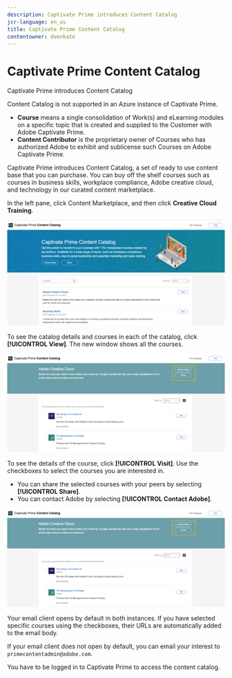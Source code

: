 ```yaml
---
description: Captivate Prime introduces Content Catalog
jcr-language: en_us
title: Captivate Prime Content Catalog
contentowner: dvenkate
---
```



# Captivate Prime Content Catalog

Captivate Prime introduces Content Catalog

Content Catalog is not supported in an Azure instance of Captivate Prime.

* **Course** means a single consolidation of Work(s) and eLearning modules on a specific topic that is created and supplied to the Customer with Adobe Captivate Prime.
* **Content Contributor** is the proprietary owner of Courses who has authorized Adobe to exhibit and sublicense such Courses on Adobe Captivate Prime.

Captivate Prime introduces Content Catalog, a set of ready to use content base that you can purchase. You can buy off the shelf courses such as courses in business skills, workplace compliance, Adobe creative cloud, and technology in our curated content marketplace.

In the left pane, click Content Marketplace, and then click **Creative Cloud Training**.

![](assets/content-catalog.png)

To see the catalog details and courses in each of the catalog, click **[!UICONTROL View]**. The new window shows all the courses.

![](assets/course-details.png)

To see the details of the course, click **[!UICONTROL Visit]**. Use the checkboxes to select the courses you are interested in.

* You can share the selected courses with your peers by selecting  **[!UICONTROL Share]**. 
* You can contact Adobe by selecting  **[!UICONTROL Contact Adobe]**.

![](assets/course-details.png)

Your email client opens by default in both instances. If you have selected specific courses using the checkboxes, their URLs are automatically added to the email body.

If your email client does not open by default, you can email your interest to `primecontentadmin@adobe.com`.

You have to be logged in to Captivate Prime to access the content catalog.
